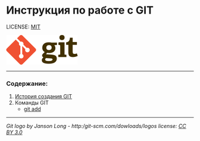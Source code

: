 # Инструкция по работе с GIT

LICENSE: [MIT](./license.md)

![git-logo](./image/logo.png)

---
### Содержание:
1. [История создания GIT](./history.md)
2. Команды GIT
   + [git add](./add.md)
___
_Git logo by Janson Long - http:/git-scm.com/dowloads/logos
license: [CC BY 3.0](https://creatlivecommons.org/license/by/3.0/)_
